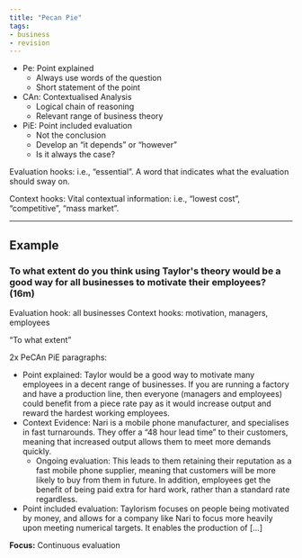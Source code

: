 ```yaml
---
title: "Pecan Pie"
tags:
- business
- revision
---
```



- Pe: Point explained
	- Always use words of the question
	- Short statement of the point
- CAn: Contextualised Analysis
	- Logical chain of reasoning
	- Relevant range of business theory
- PiE: Point included evaluation
	- Not the conclusion
	- Develop an “it depends” or “however”
	- Is it always the case?

Evaluation hooks: i.e., “essential”. A word that indicates what the evaluation should sway on.

Context hooks: Vital contextual information: i.e., “lowest cost”, “competitive”, “mass market”.


---
## Example

### To what extent do you think using Taylor's theory would be a good way for all businesses to motivate their employees? (16m)


Evaluation hook: all businesses
Context hooks: motivation, managers, employees

“To what extent”


2x PeCAn PiE paragraphs:

- Point explained: Taylor would be a good way to motivate many employees in a decent range of businesses. If you are running a factory and have a production line, then everyone (managers and employees) could benefit from a piece rate pay as it would increase output and reward the hardest working employees.
- Context Evidence: Nari is a mobile phone manufacturer, and specialises in fast turnarounds. They offer a “48 hour lead time” to their customers, meaning that increased output allows them to meet more demands quickly. 
	- Ongoing evaluation: This leads to them retaining their reputation as a fast mobile phone supplier, meaning that customers will be more likely to buy from them in future. In addition, employees get the benefit of being paid extra for hard work, rather than a standard rate regardless.
- Point included evaluation: Taylorism focuses on people being motivated by money, and allows for a company like Nari to focus more heavily upon meeting numerical targets. It enables the production of [...]

**Focus:** Continuous evaluation

‎‎
